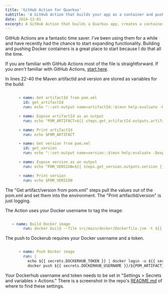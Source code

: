 ```yaml
---
title: 'GitHub Action for Quarkus'
subtitle: 'A GitHub Action that builds your app as a container and pushes it to Docker'
date: 2024-12-01
excerpt: A GitHub Action that builds a Quarkus app, creates a container, and pushes to Dockerhub
---
```


GitHub Actions are a fantastic time saver.  I've been using them for a while and have recently had the chance to start expanding functionality.  Building and pushing Docker containers is a great place to start because I do that all the time.

If you are familiar with GitHub Actions most of the file is straightforward. If you *aren't* familiar with GitHub Actions, [start here](https://docs.github.com/en/actions/writing-workflows/quickstart).

In lines 22-40 the Maven artifactId and version are stored as variables for the build:

```yaml

      - name: Get artifactId from pom.xml
        id: get_artifactId
        run: echo "::set-output name=artifactId::$(mvn help:evaluate -Dexpression=project.artifactId -q -DforceStdout)"

      - name: Expose artifactId as an output
        run: echo "POM_ARTIFACT=${{ steps.get_artifactId.outputs.artifactId }}" >> $GITHUB_ENV

      - name: Print artifactId
        run: echo $POM_ARTIFACT

      - name: Get version from pom.xml
        id: get_version
        run: echo "::set-output name=version::$(mvn help:evaluate -Dexpression=project.version -q -DforceStdout)"

      - name: Expose version as an output
        run: echo "POM_VERSION=${{ steps.get_version.outputs.version }}" >> $GITHUB_ENV

      - name: Print version
        run: echo $POM_VERSION

```

The "Get artifact/version from pom.xml" steps pull the values out of the pom.xml and set them into the environment.  The "Print artifactId/version" is just logging.

The Action uses your Docker username to tag the image:

```yaml

   - name: Build Docker image
        run: docker build --file src/main/docker/Dockerfile.jvm -t ${{ secrets.DOCKERHUB_USERNAME }}/${POM_ARTIFACT}:${POM_VERSION} -t ${{ secrets.DOCKERHUB_USERNAME }}/${POM_ARTIFACT}:latest .
```

The push to Dockerub requires your Docker username and a token.

```yaml

      - name: Push Docker image
        run: |
          echo ${{ secrets.DOCKERHUB_TOKEN }} | docker login -u ${{ secrets.DOCKERHUB_USERNAME }} --password-stdin
          docker push ${{ secrets.DOCKERHUB_USERNAME }}/${POM_ARTIFACT}:${POM_VERSION}

```

Your Dockerhub username and token needs to be set in "Settings > Secrets and variables > Actions."  There is a screenshot in the repo's [README.md](https://github.com/jeremyrdavis/a-github-action-for-quarkus) of where to find these settings.

